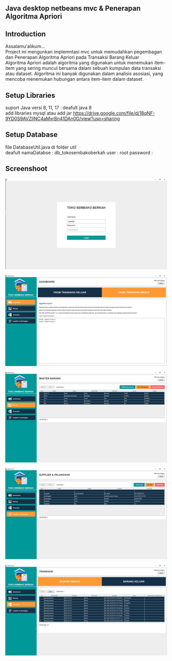 ## Java desktop netbeans mvc & Penerapan Algoritma Apriori

## Introduction
Assalamu'alikum...
<br/>
Project ini mengunkan implemntasi mvc untuk memudahkan pegembagan dan Penerapan Algoritma Apriori pada Transaksi Barang Keluar
<br/>
Algoritma Apriori adalah algoritma yang digunakan untuk menemukan item-item yang sering muncul bersama dalam sebuah kumpulan data transaksi atau dataset. Algoritma ini banyak digunakan dalam analisis asosiasi, yang mencoba menemukan hubungan antara item-item dalam dataset.
 
## Setup Libraries

suport Java versi 8, 11, 17 : deafult java 8 
<br/>
add libraries mysql atau add jar https://drive.google.com/file/d/18qNF-9YD0S9AVZlINC4aMxrBn41DAn0G/view?usp=sharing

## Setup Database
file DatabaseUtil.java di folder util
<br/>
deafult namaDatabse : db_tokosembakoberkah
        user        : root
        password    : 

## Screenshoot
![Alt Text](https://github.com/zanwaar/JavaDesktopMVC/blob/main/screenshot/login.JPG)

![Alt Text](https://github.com/zanwaar/JavaDesktopMVC/blob/main/screenshot/dashboard.JPG)

![Alt Text](https://github.com/zanwaar/JavaDesktopMVC/blob/main/screenshot/masterbarang.JPG)

![Alt Text](https://github.com/zanwaar/JavaDesktopMVC/blob/main/screenshot/sp.JPG)

![Alt Text](https://github.com/zanwaar/JavaDesktopMVC/blob/main/screenshot/transaksi.JPG)
